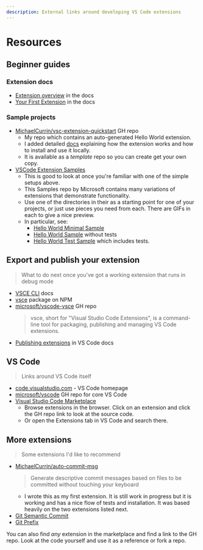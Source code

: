 ```yaml
---
description: External links around developing VS Code extensions
---
```

# Resources


## Beginner guides

### Extension docs

- [Extension overview](https://code.visualstudio.com/api) in the docs
- [Your First Extension](https://code.visualstudio.com/api/get-started/your-first-extension) in the docs

### Sample projects

- [MichaelCurrin/vsc-extension-quickstart](https://github.com/MichaelCurrin/vsc-extension-quickstart) GH repo
    - My repo which contains an auto-generated Hello World extension.
    - I added detailed [docs](https://github.com/MichaelCurrin/vsc-extension-quickstart/tree/master/docs#vs-code-extension-quickstart-docs) explaining how the extension works and how to install and use it locally.
    - It is available as a _template_ repo so you can create get your own copy.
- [VSCode Extension Samples](https://github.com/microsoft/vscode-extension-samples#vs-code-extension-samples)
    - This is good to look at once you're familiar with one of the simple setups above.
    - This Samples repo by Microsoft contains many variations of extensions that demonstrate functionality.
    - Use one of the directories in their as a starting point for one of your projects, or just use pieces you need from each. There are GIFs in each to give a nice preview.
    - In particular, see:
        - [Hello World Minimal Sample](https://github.com/microsoft/vscode-extension-samples/tree/master/helloworld-minimal-sample)
        - [Hello World Sample](https://github.com/microsoft/vscode-extension-samples/tree/master/helloworld-sample) without tests
        - [Hello World Test Sample](https://github.com/microsoft/vscode-extension-samples/tree/master/helloworld-test-sample) which includes tests.


## Export and publish your extension
> What to do next once you've got a working extension that runs in debug mode

- [VSCE CLI](https://vscode-docs.readthedocs.io/en/latest/tools/vscecli/) docs
- [vsce](https://www.npmjs.com/package/vsce) package on NPM
- [microsoft/vscode-vsce](https://github.com/microsoft/vscode-vsce) GH repo
    > vsce, short for "Visual Studio Code Extensions", is a command-line tool for packaging, publishing and managing VS Code extensions.
- [Publishing extensions](https://code.visualstudio.com/api/working-with-extensions/publishing-extension) in VS Code docs


## VS Code
> Links around VS Code itself

- [code.visualstudio.com](https://code.visualstudio.com/) - VS Code homepage
- [microsoft/vscode](https://github.com/microsoft/vscode) GH repo for core VS Code
- [Visual Studio Code Marketplace](https://marketplace.visualstudio.com/vscode)
    - Browse extensions in the browser. Click on an extension and click the GH repo link to look at the source code.
    - Or open the Extensions tab in VS Code and search there.


## More extensions
> Some extensions I'd like to recommend

- [MichaelCurrin/auto-commit-msg](https://github.com/MichaelCurrin/auto-commit-msg#readme)
    > Generate descriptive commit messages based on files to be committed without touching your keyboard
    - I wrote this as my first extension. It is still work in progress but it is working and has a nice flow of tests and installation. It was based heavily on the two extensions listed next.
- [Git Semantic Commit](https://github.com/nitayneeman/vscode-git-semantic-commit)
- [Git Prefix](https://github.com/srmeyers/git-prefix)

You can also find _any_ extension in the marketplace and find a link to the GH repo. Look at the code yourself and use it as a reference or fork a repo.
